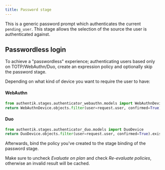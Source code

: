 ```yaml
---
title: Password stage
---
```


This is a generic password prompt which authenticates the current `pending_user`. This stage allows the selection of the source the user is authenticated against.

## Passwordless login

To achieve a "passwordless" experience; authenticating users based only on TOTP/WebAuthn/Duo, create an expression policy  and optionally skip the password stage.

Depending on what kind of device you want to require the user to have:

#### WebAuthn

```python
from authentik.stages.authenticator_webauthn.models import WebAuthnDevice
return WebAuthnDevice.objects.filter(user=request.user, confirmed=True).exists()
```

#### Duo

```python
from authentik.stages.authenticator_duo.models import DuoDevice
return DuoDevice.objects.filter(user=request.user, confirmed=True).exists()
```

Afterwards, bind the policy you've created to the stage binding of the password stage.

Make sure to uncheck *Evaluate on plan* and check *Re-evaluate policies*, otherwise an invalid result will be cached.
